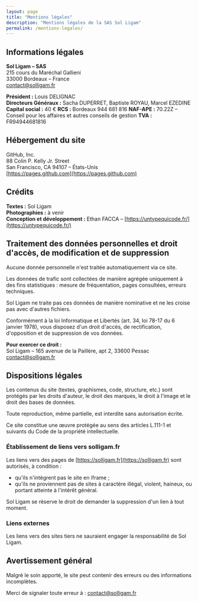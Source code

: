 ```yaml
---
layout: page
title: "Mentions légales"
description: "Mentions légales de la SAS Sol Ligam"
permalink: /mentions-legales/
---
```


## Informations légales

**Sol Ligam – SAS**  
215 cours du Maréchal Gallieni  
33000 Bordeaux – France  
[contact@solligam.fr](mailto:contact@solligam.fr)

**Président :** Louis DELIGNAC  
**Directeurs Généraux :** Sacha DUPERRET, Baptiste ROYAU, Marcel EZEDINE  
**Capital social :** 40 €
**RCS :** Bordeaux 944 681 816
**NAF-APE :** 70.22Z – Conseil pour les affaires et autres conseils de gestion
**TVA :** FR94944681816

## Hébergement du site

GitHub, Inc.  
88 Colin P. Kelly Jr. Street  
San Francisco, CA 94107 – États-Unis  
[https://pages.github.com](https://pages.github.com)

## Crédits

**Textes :** Sol Ligam  
**Photographies :** à venir  
**Conception et développement :** Ethan FACCA – [https://untypequicode.fr/](https://untypequicode.fr/)

## Traitement des données personnelles et droit d'accès, de modification et de suppression

Aucune donnée personnelle n'est traitée automatiquement via ce site.

Les données de trafic sont collectées de manière agrégée uniquement à des fins statistiques : mesure de fréquentation, pages consultées, erreurs techniques.

Sol Ligam ne traite pas ces données de manière nominative et ne les croise pas avec d'autres fichiers.

Conformément à la loi Informatique et Libertés (art. 34, loi 78-17 du 6 janvier 1978), vous disposez d'un droit d'accès, de rectification, d'opposition et de suppression de vos données.

**Pour exercer ce droit :**  
Sol Ligam – 165 avenue de la Paillère, apt 2, 33600 Pessac  
[contact@solligam.fr](mailto:contact@solligam.fr)

## Dispositions légales

Les contenus du site (textes, graphismes, code, structure, etc.) sont protégés par les droits d'auteur, le droit des marques, le droit à l'image et le droit des bases de données.

Toute reproduction, même partielle, est interdite sans autorisation écrite.

Ce site constitue une œuvre protégée au sens des articles L.111-1 et suivants du Code de la propriété intellectuelle.

### Établissement de liens vers solligam.fr

Les liens vers des pages de [https://solligam.fr](https://solligam.fr) sont autorisés, à condition :
- qu'ils n'intègrent pas le site en iframe ;
- qu'ils ne proviennent pas de sites à caractère illégal, violent, haineux, ou portant atteinte à l'intérêt général.

Sol Ligam se réserve le droit de demander la suppression d'un lien à tout moment.

### Liens externes

Les liens vers des sites tiers ne sauraient engager la responsabilité de Sol Ligam.

## Avertissement général

Malgré le soin apporté, le site peut contenir des erreurs ou des informations incomplètes.

Merci de signaler toute erreur à : [contact@solligam.fr](mailto:contact@solligam.fr)
